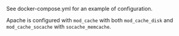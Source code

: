 See docker-compose.yml for an example of configuration.

Apache is configured with `mod_cache` with both `mod_cache_disk` and `mod_cache_socache` with `socache_memcache`.

